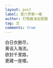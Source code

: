 ```yaml
---
layout: post
label: 登六界第一楼
author: 打瓶酱油去配醋
tag: 文
comments: true
---
```


白日衣删尽，
<br>黄谣入海流。
<br>欲封千里路，
<br>更藏一座楼。